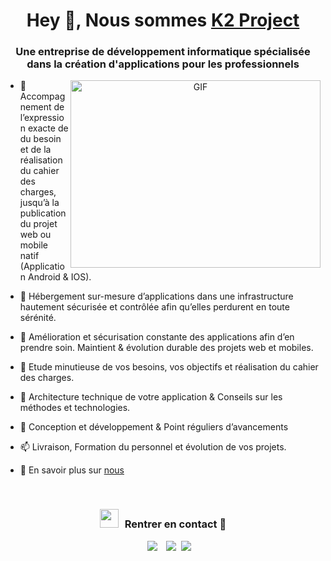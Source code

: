 <h1 align="center">Hey 👋, Nous sommes <a href="https://k2project.fr/" target="blank">K2 Project</a></h1>
<h3 align="center">Une entreprise de développement informatique spécialisée dans la création d'applications pour les professionnels</h3>


<a target="_blank" align="center">
  <img align="right" top="500" height="300" width="400" alt="GIF" src="https://media.giphy.com/media/SWoSkN6DxTszqIKEqv/giphy.gif">
</a>

- 🔭 Accompagnement de l’expression exacte de du besoin et de la réalisation du cahier des charges, jusqu’à la publication du projet web ou mobile natif (Application Android & IOS).

- 🌱 Hébergement sur-mesure d’applications dans une infrastructure hautement sécurisée et contrôlée afin qu’elles perdurent en toute sérénité.

- 🤝 Amélioration et sécurisation constante des applications afin d’en prendre soin. Maintient & évolution durable des projets web et mobiles.

- 🌱 Etude minutieuse de vos besoins, vos objectifs et réalisation du cahier des charges.

- 📝 Architecture technique de votre application & Conseils sur les méthodes et technologies.

- 💬 Conception et développement & Point réguliers d’avancements

- 📫 Livraison, Formation du personnel et évolution de vos projets.

- 📄 En savoir plus sur <a href="https://k2project.fr/" target="blank">nous</a>
<br/>
<h3 align="center" > <img src="https://media.giphy.com/media/iY8CRBdQXODJSCERIr/giphy.gif" width="30" height="30" style="margin-right: 10px;">Rentrer en contact 🤝 </h3>

<p align="center">

 <div align="center"  class="icons-social" style="margin-left: 10px;">
        <a style="margin-left: 10px;"  target="_blank" href="https://fr.linkedin.com/in/gaelle-anderson-a2bba283">
			<img src="https://img.icons8.com/doodle/40/000000/linkedin--v2.png"></a>
        <a style="margin-left: 10px;" target="_blank" href="https://github.com/K2-Project">
		<img src="https://img.icons8.com/doodle/40/000000/github--v1.png"></a>
		<a style="margin-left: 5px;" target="_blank" href="https://k2project.fr/">
					<img src="https://img.icons8.com/plasticine/0.5x/resume.png" ></a>
      </div>

</p>